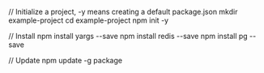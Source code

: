 // Initialize a project, -y means creating a default package.json
mkdir example-project
cd example-project
npm init -y

// Install
npm install yargs --save
npm install redis --save
npm install pg --save

// Update
npm update -g package

